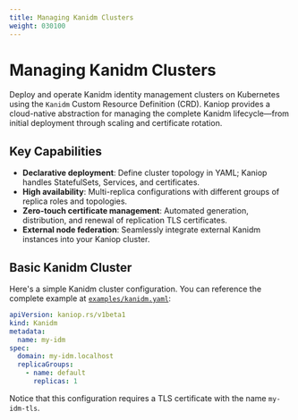 ```yaml
---
title: Managing Kanidm Clusters
weight: 030100
---
```


# Managing Kanidm Clusters

Deploy and operate Kanidm identity management clusters on Kubernetes using the `Kanidm` Custom
Resource Definition (CRD). Kaniop provides a cloud-native abstraction for managing the complete
Kanidm lifecycle—from initial deployment through scaling and certificate rotation.

## Key Capabilities

- **Declarative deployment**: Define cluster topology in YAML; Kaniop handles StatefulSets,
  Services, and certificates.
- **High availability**: Multi-replica configurations with different groups of replica roles and
  topologies.
- **Zero-touch certificate management**: Automated generation, distribution, and renewal of
  replication TLS certificates.
- **External node federation**: Seamlessly integrate external Kanidm instances into your Kaniop
  cluster.

## Basic Kanidm Cluster

Here's a simple Kanidm cluster configuration. You can reference the complete example at
[`examples/kanidm.yaml`](https://github.com/pando85/kaniop/blob/{{KANIOP_VERSION}}/examples/kanidm.yaml):

```yaml
apiVersion: kaniop.rs/v1beta1
kind: Kanidm
metadata:
  name: my-idm
spec:
  domain: my-idm.localhost
  replicaGroups:
    - name: default
      replicas: 1
```

Notice that this configuration requires a TLS certificate with the name `my-idm-tls`.
